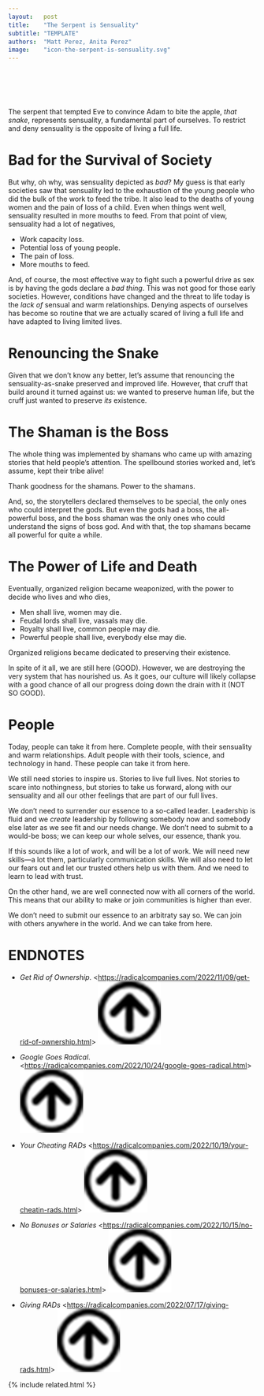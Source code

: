 ```yaml
---
layout:   post
title:    "The Serpent is Sensuality"
subtitle: "TEMPLATE"
authors:  "Matt Perez, Anita Perez"
image:    "icon-the-serpent-is-sensuality.svg"
---
```


<div style="display:none;">
 <p>The serpent that tempted Eve to convince Adam to bite the apple, that snake, represents sensuality, a fundamental part of ourselves.</p>
</div>

<h1>&nbsp;</h1>
 <p>The serpent that tempted Eve to convince Adam to bite the apple, <em>that snake</em>, represents sensuality, a fundamental part of ourselves. To restrict and deny sensuality is the opposite of living a full life.</p>

<h1>Bad for the Survival of Society</h1>
 <p>But why, oh why, was sensuality depicted as <em>bad</em>? My guess is that early societies saw that sensuality led to the exhaustion of the young people who did the bulk of the work to feed the tribe. It also lead to the deaths of young women and the pain of loss of a child. Even when things went well, sensuality resulted in more mouths to feed. From that point of view, sensuality had a lot of negatives,</p>
  <ul>
   <li>Work capacity loss.</li>
   <li>Potential loss of young people.</li>
   <li>The pain of loss.</li>
   <li>More mouths to feed.</li>
  </ul>
 <p>And, of course, the most effective way to fight such a powerful drive as sex is by having the gods declare a <em>bad thing</em>. This was not good for those early societies. However, conditions have changed and the threat to life today is the <em>lack of</em> sensual and warm relationships. Denying aspects of ourselves has become so routine that we are actually scared of living a full life and have adapted to living limited lives.</p>

<h1>Renouncing the Snake</h1>
 <p>Given that we don&rsquo;t know any better, let&rsquo;s assume that renouncing the sensuality-as-snake preserved and improved life. However, that cruff that build around it turned against us: we wanted to preserve human life, but the cruff just wanted to preserve <em>its</em> existence.</p>

<h1>The Shaman is the Boss</h1>
 <p>The whole thing was implemented by shamans who came up with amazing stories that held people&rsquo;s attention. The spellbound stories worked and, let&rsquo;s assume, kept their tribe alive!</p>
 <p>Thank goodness for the shamans. Power to the shamans.</p>
 <p>And, so, the storytellers declared themselves to be special, the only ones who could interpret the gods. But even the gods had a boss, the all-powerful boss, and the boss shaman was the only ones who could understand the signs of boss god. And with that, the top shamans became all powerful for quite a while.</p>

<h1>The Power of Life and Death</h1>
 <p>Eventually, organized religion became weaponized, with the power to decide who lives and who dies,</p>
  <ul>
   <li>Men shall live, women may die.</li>
   <li>Feudal lords shall live, vassals may die.</li>
   <li>Royalty shall live, common people may die.</li>
   <li>Powerful people shall live, everybody else may die.</li>
  </ul>
 <p>Organized religions became dedicated to preserving their existence.</p>
 <p>In spite of it all, we are still here (GOOD). However, we are destroying the very system that has nourished us. As it goes, our culture will likely collapse with a good chance of all our progress doing down the drain with it (NOT SO GOOD).</p>

<h1>People</h1>
 <p>Today, people can take it from here. Complete people, with their sensuality and warm relationships. Adult people with their tools, science, and technology in hand. These people can take it from here.</p>
 <p>We still need stories to inspire us. Stories to live full lives. Not stories to scare into nothingness, but stories to take us forward, along with our sensuality and all our other feelings that are part of our full lives.</p>
 <p>We don&rsquo;t need to surrender our essence to a so-called leader. Leadership is fluid and we <em>create</em> leadership by following somebody now and somebody else later as we see fit and our needs change. We don&rsquo;t need to submit to a would-be boss; we can keep our whole selves, our essence, thank you.</p>
 <p>If this sounds like a lot of work, and will be a lot of work. We will need new skills&mdash;a lot them, particularly communication skills. We will also need to let our fears out and let our trusted others help us with them. And we need to learn to lead with trust.</p>
 <p>On the other hand, we are well connected now with all corners of the world. This means that our ability to make or join communities is higher than ever.</p>
 <p>We don&rsquo;t need to submit our essence to an arbitraty say so. We can join with others anywhere in the world. And we can take from here.</p>

<h1 class="_section">ENDNOTES</h1>
 <ul>
  <li id="en01">
   <p class="_list-item">
    <em>Get Rid of Ownership</em>.
    <<a href="https://radicalcompanies.com/2022/11/09/get-rid-of-ownership.html" target="_blank">https://radicalcompanies.com/2022/11/09/get-rid-of-ownership.html</a>>
    <a class="_uparrow" href="#bm01"><img src="/assets/img/arrow-up-icon.png"></a>
   </p>
  </li>
  <li id="en02">
   <p class="_list-item">
    <em>Google Goes <span class="_paradigm">Radical</span></em>.
    <<a href="https://radicalcompanies.com/2022/10/24/google-goes-radical.html" target="_blank">https://radicalcompanies.com/2022/10/24/google-goes-radical.html</a>>
    <a class="_uparrow" href="#bm02"><img src="/assets/img/arrow-up-icon.png"></a>
   </p>
  </li>
  <li id="en03">
   <p class="_list-item">
    <em>Your Cheating <span class="_paradigm">RAD</span>s</em>
    <<a href="https://radicalcompanies.com/2022/10/19/your-cheatin-rads.html" target="_blank">https://radicalcompanies.com/2022/10/19/your-cheatin-rads.html</a>>
    <a class="_uparrow" href="#bm03"><img src="/assets/img/arrow-up-icon.png"></a>
   </p>
  </li>
  <li id="en04">
   <p class="_list-item">
    <em>No Bonuses or Salaries</em>
    <<a href="https://radicalcompanies.com/2022/10/15/no-bonuses-or-salaries.html" target="_blank">https://radicalcompanies.com/2022/10/15/no-bonuses-or-salaries.html</a>>
    <a class="_uparrow" href="#bm04"><img src="/assets/img/arrow-up-icon.png"></a>
   </p>
  </li>
  <li id="en05">
   <p class="_list-item">
    <em>Giving RADs</em>
    <<a href="https://radicalcompanies.com/2022/07/17/giving-rads.html" target="_blank">https://radicalcompanies.com/2022/07/17/giving-rads.html</a>>
    <a class="_uparrow" href="#bm05"><img src="/assets/img/arrow-up-icon.png"></a>
   </p>
  </li>
 </ul>

{% include related.html %}
